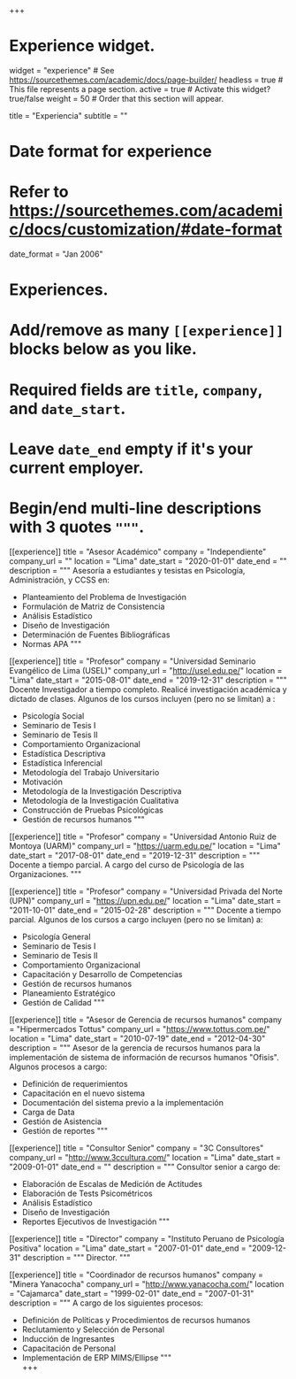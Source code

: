 +++
# Experience widget.
widget = "experience"  # See https://sourcethemes.com/academic/docs/page-builder/
headless = true  # This file represents a page section.
active = true  # Activate this widget? true/false
weight = 50  # Order that this section will appear.

title = "Experiencia"
subtitle = ""

# Date format for experience
#   Refer to https://sourcethemes.com/academic/docs/customization/#date-format
date_format = "Jan 2006"

# Experiences.
#   Add/remove as many `[[experience]]` blocks below as you like.
#   Required fields are `title`, `company`, and `date_start`.
#   Leave `date_end` empty if it's your current employer.
#   Begin/end multi-line descriptions with 3 quotes `"""`.
[[experience]]
  title = "Asesor Académico"
  company = "Independiente"
  company_url = ""
  location = "Lima"
  date_start = "2020-01-01"
  date_end = ""
  description = """
  Asesoría a estudiantes y tesistas en Psicología, Administración, y CCSS en:
  
  * Planteamiento del Problema de Investigación
  * Formulación de Matriz de Consistencia
  * Análisis Estadístico
  * Diseño de Investigación
  * Determinación de Fuentes Bibliográficas
  * Normas APA
  """

[[experience]]
  title = "Profesor"
  company = "Universidad Seminario Evangélico de Lima (USEL)"
  company_url = "http://usel.edu.pe/"
  location = "Lima"
  date_start = "2015-08-01"
  date_end = "2019-12-31"
  description = """
  Docente Investigador a tiempo completo. Realicé investigación académica y dictado de clases. Algunos de los cursos incluyen (pero no se limitan) a :
  
  * Psicología Social
  * Seminario de Tesis I
  * Seminario de Tesis II
  * Comportamiento Organizacional
  * Estadística Descriptiva
  * Estadística Inferencial
  * Metodología del Trabajo Universitario
  * Motivación
  * Metodología de la Investigación Descriptiva
  * Metodología de la Investigación Cualitativa
  * Construcción de Pruebas Psicológicas
  * Gestión de recursos humanos
  """
  
[[experience]]
  title = "Profesor"
  company = "Universidad Antonio Ruiz de Montoya (UARM)"
  company_url = "https://uarm.edu.pe/"
  location = "Lima"
  date_start = "2017-08-01"
  date_end = "2019-12-31"
  description = """
  Docente a tiempo parcial. A cargo del curso de Psicología de las Organizaciones.
  """
  
[[experience]]
  title = "Profesor"
  company = "Universidad Privada del Norte (UPN)"
  company_url = "https://upn.edu.pe/"
  location = "Lima"
  date_start = "2011-10-01"
  date_end = "2015-02-28"
  description = """
  Docente a tiempo parcial. Algunos de los cursos a cargo incluyen (pero no se limitan) a:
  
  * Psicología General
  * Seminario de Tesis I
  * Seminario de Tesis II
  * Comportamiento Organizacional
  * Capacitación y Desarrollo de Competencias
  * Gestión de recursos humanos
  * Planeamiento Estratégico
  * Gestión de Calidad
  """
  
[[experience]]
  title = "Asesor de Gerencia de recursos humanos"
  company = "Hipermercados Tottus"
  company_url = "https://www.tottus.com.pe/"
  location = "Lima"
  date_start = "2010-07-19"
  date_end = "2012-04-30"
  description = """
  Asesor de la gerencia de recursos humanos para la implementación de sistema de información de recursos humanos "Ofisis". Algunos procesos a cargo:
  
  * Definición de requerimientos
  * Capacitación en el nuevo sistema
  * Documentación del sistema previo a la implementación
  * Carga de Data
  * Gestión de Asistencia
  * Gestión de reportes
  """

[[experience]]
  title = "Consultor Senior"
  company = "3C Consultores"
  company_url = "http://www.3ccultura.com/"
  location = "Lima"
  date_start = "2009-01-01"
  date_end = ""
  description = """
  Consultor senior a cargo de:
  
  * Elaboración de Escalas de Medición de Actitudes 
  * Elaboración de Tests Psicométricos
  * Análisis Estadístico
  * Diseño de Investigación
  * Reportes Ejecutivos de Investigación
  """  
  
[[experience]]
  title = "Director"
  company = "Instituto Peruano de Psicología Positiva"
  location = "Lima"
  date_start = "2007-01-01"
  date_end = "2009-12-31"
  description = """
  Director.
  """
  
[[experience]]
  title = "Coordinador de recursos humanos"
  company = "Minera Yanacocha"
  company_url = "http://www.yanacocha.com/"
  location = "Cajamarca"
  date_start = "1999-02-01"
  date_end = "2007-01-31"
  description = """
  A cargo de los siguientes procesos:
  
  * Definición de Políticas y Procedimientos de recursos humanos 
  * Reclutamiento y Selección de Personal 
  * Inducción de Ingresantes
  * Capacitación de Personal 
  * Implementación de ERP MIMS/Ellipse
  """  
+++
